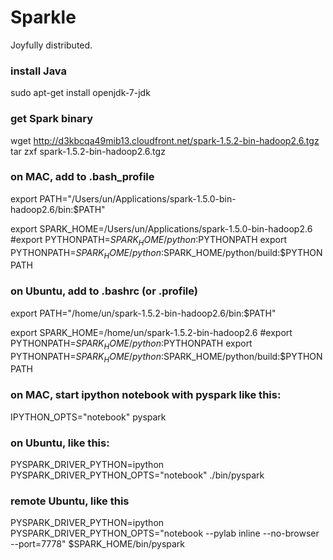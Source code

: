 # Sparkle
Joyfully distributed. 

### install Java
sudo apt-get install openjdk-7-jdk


### get Spark binary
wget http://d3kbcqa49mib13.cloudfront.net/spark-1.5.2-bin-hadoop2.6.tgz
tar zxf spark-1.5.2-bin-hadoop2.6.tgz


### on MAC, add to .bash_profile
export PATH="/Users/un/Applications/spark-1.5.0-bin-hadoop2.6/bin:$PATH"

export SPARK_HOME=/Users/un/Applications/spark-1.5.0-bin-hadoop2.6
#export PYTHONPATH=$SPARK_HOME/python:$PYTHONPATH
export PYTHONPATH=$SPARK_HOME/python:$SPARK_HOME/python/build:$PYTHONPATH

### on Ubuntu, add to .bashrc (or .profile)
export PATH="/home/un/spark-1.5.2-bin-hadoop2.6/bin:$PATH"

export SPARK_HOME=/home/un/spark-1.5.2-bin-hadoop2.6
#export PYTHONPATH=$SPARK_HOME/python:$PYTHONPATH
export PYTHONPATH=$SPARK_HOME/python:$SPARK_HOME/python/build:$PYTHONPATH


### on MAC, start ipython notebook with pyspark like this:
IPYTHON_OPTS="notebook" pyspark

### on Ubuntu, like this:
PYSPARK_DRIVER_PYTHON=ipython PYSPARK_DRIVER_PYTHON_OPTS="notebook" ./bin/pyspark

### remote Ubuntu, like this
PYSPARK_DRIVER_PYTHON=ipython PYSPARK_DRIVER_PYTHON_OPTS="notebook --pylab inline --no-browser --port=7778" $SPARK_HOME/bin/pyspark
